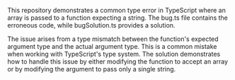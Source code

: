 This repository demonstrates a common type error in TypeScript where an array is passed to a function expecting a string. The bug.ts file contains the erroneous code, while bugSolution.ts provides a solution.

The issue arises from a type mismatch between the function's expected argument type and the actual argument type. This is a common mistake when working with TypeScript's type system. The solution demonstrates how to handle this issue by either modifying the function to accept an array or by modifying the argument to pass only a single string.